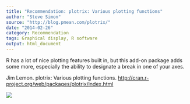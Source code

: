 ```yaml
---
title: "Recommendation: plotrix: Various plotting functions"
author: "Steve Simon"
source: "http://blog.pmean.com/plotrix/"
date: "2014-02-26"
category: Recommendation
tags: Graphical display, R software
output: html_document
---
```


R has a lot of nice plotting features built in, but this add-on package
adds some more, especially the ability to designate a break in one of
your axes.

<!---More--->

Jim Lemon. plotrix: Various plotting functions.
<http://cran.r-project.org/web/packages/plotrix/index.html>

![](http://www.pmean.com/images/plotrix01.png)




